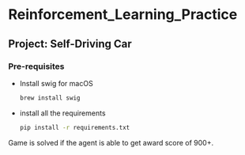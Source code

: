 # Reinforcement_Learning_Practice



## Project: Self-Driving Car

### Pre-requisites
- Install swig for macOS
    ```bash
    brew install swig
    ```
- install all the requirements
    ```bash
    pip install -r requirements.txt
    ```





Game is solved if the agent is able to get award score of 900+.